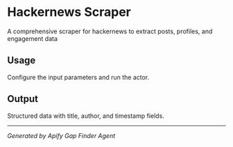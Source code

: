 # Hackernews Scraper

A comprehensive scraper for hackernews to extract posts, profiles, and engagement data

## Usage

Configure the input parameters and run the actor.

## Output

Structured data with title, author, and timestamp fields.

---

*Generated by Apify Gap Finder Agent*